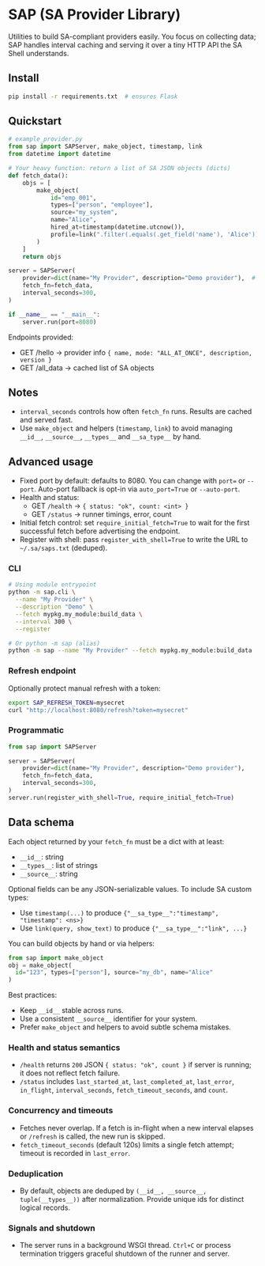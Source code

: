 # SAP (SA Provider Library)

Utilities to build SA-compliant providers easily. You focus on collecting data; SAP handles interval caching and serving it over a tiny HTTP API the SA Shell understands.

## Install

```bash
pip install -r requirements.txt  # ensures Flask
```

## Quickstart

```python
# example_provider.py
from sap import SAPServer, make_object, timestamp, link
from datetime import datetime

# Your heavy function: return a list of SA JSON objects (dicts)
def fetch_data():
    objs = [
        make_object(
            id="emp_001",
            types=["person", "employee"],
            source="my_system",
            name="Alice",
            hired_at=timestamp(datetime.utcnow()),
            profile=link(".filter(.equals(.get_field('name'), 'Alice'))", "Alice's records"),
        )
    ]
    return objs

server = SAPServer(
    provider=dict(name="My Provider", description="Demo provider"),  # or ProviderInfo(...)
    fetch_fn=fetch_data,
    interval_seconds=300,
)

if __name__ == "__main__":
    server.run(port=8080)
```

Endpoints provided:
- GET /hello → provider info `{ name, mode: "ALL_AT_ONCE", description, version }`
- GET /all_data → cached list of SA objects

## Notes
- `interval_seconds` controls how often `fetch_fn` runs. Results are cached and served fast.
- Use `make_object` and helpers (`timestamp`, `link`) to avoid managing `__id__`, `__source__`, `__types__` and `__sa_type__` by hand.

## Advanced usage

- Fixed port by default: defaults to 8080. You can change with `port=` or `--port`. Auto-port fallback is opt-in via `auto_port=True` or `--auto-port`.
- Health and status:
  - GET `/health` → `{ status: "ok", count: <int> }`
  - GET `/status` → runner timings, error, count
- Initial fetch control: set `require_initial_fetch=True` to wait for the first successful fetch before advertising the endpoint.
- Register with shell: pass `register_with_shell=True` to write the URL to `~/.sa/saps.txt` (deduped).

### CLI

```bash
# Using module entrypoint
python -m sap.cli \
  --name "My Provider" \
  --description "Demo" \
  --fetch mypkg.my_module:build_data \
  --interval 300 \
  --register

# Or python -m sap (alias)
python -m sap --name "My Provider" --fetch mypkg.my_module:build_data
```

### Refresh endpoint

Optionally protect manual refresh with a token:
```bash
export SAP_REFRESH_TOKEN=mysecret
curl "http://localhost:8080/refresh?token=mysecret"
```

### Programmatic

```python
from sap import SAPServer

server = SAPServer(
    provider=dict(name="My Provider", description="Demo provider"),
    fetch_fn=fetch_data,
    interval_seconds=300,
)
server.run(register_with_shell=True, require_initial_fetch=True)
```

## Data schema

Each object returned by your `fetch_fn` must be a dict with at least:
- `__id__`: string
- `__types__`: list of strings
- `__source__`: string

Optional fields can be any JSON-serializable values. To include SA custom types:
- Use `timestamp(...)` to produce `{"__sa_type__":"timestamp", "timestamp": <ns>}`
- Use `link(query, show_text)` to produce `{"__sa_type__":"link", ...}`

You can build objects by hand or via helpers:
```python
from sap import make_object
obj = make_object(
  id="123", types=["person"], source="my_db", name="Alice"
)
```

Best practices:
- Keep `__id__` stable across runs.
- Use a consistent `__source__` identifier for your system.
- Prefer `make_object` and helpers to avoid subtle schema mistakes.

### Health and status semantics

- `/health` returns `200` JSON `{ status: "ok", count }` if server is running; it does not reflect fetch failure.
- `/status` includes `last_started_at`, `last_completed_at`, `last_error`, `in_flight`, `interval_seconds`, `fetch_timeout_seconds`, and `count`.

### Concurrency and timeouts
- Fetches never overlap. If a fetch is in-flight when a new interval elapses or `/refresh` is called, the new run is skipped.
- `fetch_timeout_seconds` (default 120s) limits a single fetch attempt; timeout is recorded in `last_error`.

### Deduplication
- By default, objects are deduped by `(__id__, __source__, tuple(__types__))` after normalization. Provide unique ids for distinct logical records.

### Signals and shutdown
- The server runs in a background WSGI thread. `Ctrl+C` or process termination triggers graceful shutdown of the runner and server.